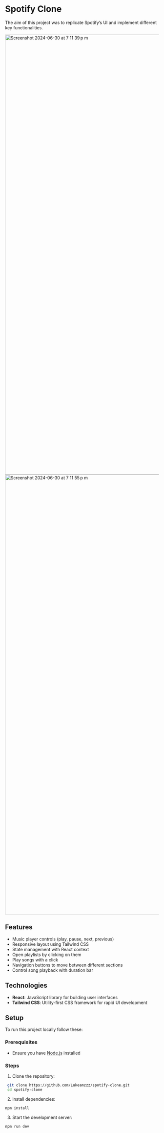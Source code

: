 
# Spotify Clone
The aim of this project was to replicate Spotify’s UI and implement different key functionalities.

<img width="1440" alt="Screenshot 2024-06-30 at 7 11 39 p m" src="https://github.com/Lukeamzzz/spotify-clone/assets/128639709/9ff1baaa-924f-48bc-a568-97cf0d84648f">
<img width="1440" alt="Screenshot 2024-06-30 at 7 11 55 p m" src="https://github.com/Lukeamzzz/spotify-clone/assets/128639709/0e56d27c-4601-41e6-8373-46d4e5d51d2a">

## Features

- Music player controls (play, pause, next, previous) 
- Responsive layout using Tailwind CSS 
- State management with React context 
- Open playlists by clicking on them
-  Play songs with a click
- Navigation buttons to move between different sections 
- Control song playback with duration bar

## Technologies

- **React**: JavaScript library for building user interfaces
- **Tailwind CSS**: Utility-first CSS framework for rapid UI development

## Setup 
To run this project locally follow these:

### Prerequisites  
- Ensure you have [Node.js](https://nodejs.org/) installed

### Steps 
1. Clone the repository:
 ```bash
  git clone https://github.com/Lukeamzzz/spotify-clone.git 
  cd spotify-clone
```
2. Install dependencies:
 ```bash
npm install
```
3. Start the development server:
```bash
npm run dev
```
